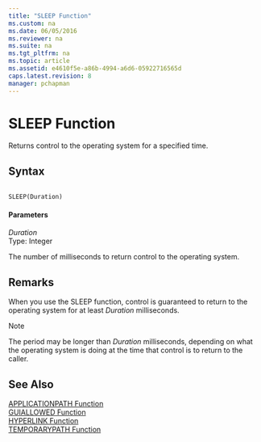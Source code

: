 ```yaml
---
title: "SLEEP Function"
ms.custom: na
ms.date: 06/05/2016
ms.reviewer: na
ms.suite: na
ms.tgt_pltfrm: na
ms.topic: article
ms.assetid: e4610f5e-a86b-4994-a6d6-05922716565d
caps.latest.revision: 8
manager: pchapman
---
```

# SLEEP Function
Returns control to the operating system for a specified time.  
  
## Syntax  
  
```  
  
SLEEP(Duration)  
```  
  
#### Parameters  
 *Duration*  
 Type: Integer  
  
 The number of milliseconds to return control to the operating system.  
  
## Remarks  
 When you use the SLEEP function, control is guaranteed to return to the operating system for at least *Duration* milliseconds.  
  
> [!NOTE]  
>  The period may be longer than *Duration* milliseconds, depending on what the operating system is doing at the time that control is to return to the caller.  
  
## See Also  
 [APPLICATIONPATH Function](../dynamics-nav/APPLICATIONPATH-Function.md)   
 [GUIALLOWED Function](../dynamics-nav/GUIALLOWED-Function.md)   
 [HYPERLINK Function](../dynamics-nav/HYPERLINK-Function.md)   
 [TEMPORARYPATH Function](../dynamics-nav/TEMPORARYPATH-Function.md)